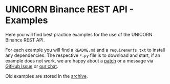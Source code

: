 # UNICORN Binance REST API - Examples
Here you will find best practice examples for the use of the UNICORN Binance REST API.

For each example you will find a `README.md` and a `requirements.txt` to install any dependencies. The respective `*.py` 
file is to download and start, if an example does not work, we are happy about a 
[patch](https://github.com/oliver-zehentleitner/unicorn-binance-rest-api/fork) or a message via 
[GitHub Issue](https://github.com/oliver-zehentleitner/unicorn-binance-rest-api/issues/new/choose) or 
[our chat](https://www.lucit.tech/get-support.html).

Old examples are stored in the 
[archive](https://github.com/oliver-zehentleitner/unicorn-binance-rest-api/tree/master/examples/_archive).